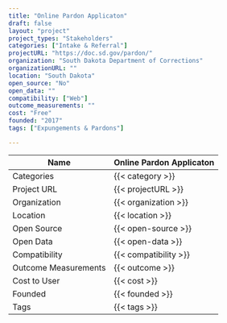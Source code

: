 ```yaml
---
title: "Online Pardon Applicaton"
draft: false
layout: "project"
project_types: "Stakeholders"
categories: ["Intake & Referral"]
projectURL: "https://doc.sd.gov/pardon/"
organization: "South Dakota Department of Corrections"
organizationURL: ""
location: "South Dakota"
open_source: "No"
open_data: ""
compatibility: ["Web"]
outcome_measurements: ""
cost: "Free"
founded: "2017"
tags: ["Expungements & Pardons"]

---
```



Name                    |  Online Pardon Applicaton    
------------------------|----
Categories              | {{< category >}} 
Project URL             | {{< projectURL >}} 
Organization            | {{< organization >}} 
Location                | {{< location >}} 
Open Source             | {{< open-source >}} 
Open Data               | {{< open-data >}} 
Compatibility           | {{< compatibility >}} 
Outcome Measurements    | {{< outcome >}} 
Cost to User            | {{< cost >}} 
Founded                 | {{< founded >}} 
Tags                    | {{< tags >}} 

